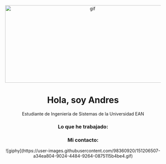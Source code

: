 ###

<div align="center">
    <img alt="gif" src="htmlhttps://media1.giphy.com/media/fdHg7T902uzLy/giphy.gif" width="550" height="250" /> </div>
    <div align="center">
      <h1>   Hola, soy Andres </h1></div>
     <div align="center">
      <p>Estudiante de Ingeniería de Sistemas de la Universidad EAN </p> 
      <h3>Lo que he trabajado: </h3>
    <div align="center">
      <h3>Mi contacto: </h3>
      <a href="https://www.instagram.com/andresito123.xd/">
      <a href="Jaiderandres.garciagarcia@gmail.com"></a>
    </div>
![giphy](https://user-images.githubusercontent.com/98360920/151206507-a34ea804-9024-4484-9264-0875115b4be4.gif)
